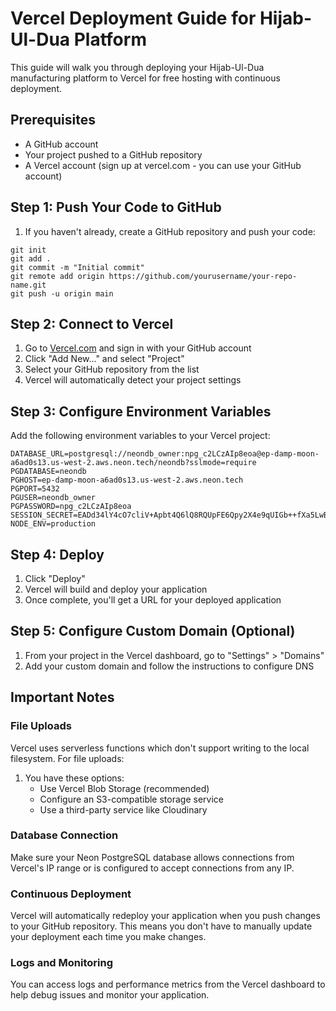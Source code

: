 # Vercel Deployment Guide for Hijab-Ul-Dua Platform

This guide will walk you through deploying your Hijab-Ul-Dua manufacturing platform to Vercel for free hosting with continuous deployment.

## Prerequisites
- A GitHub account
- Your project pushed to a GitHub repository
- A Vercel account (sign up at vercel.com - you can use your GitHub account)

## Step 1: Push Your Code to GitHub

1. If you haven't already, create a GitHub repository and push your code:
```
git init
git add .
git commit -m "Initial commit"
git remote add origin https://github.com/yourusername/your-repo-name.git
git push -u origin main
```

## Step 2: Connect to Vercel

1. Go to [Vercel.com](https://vercel.com) and sign in with your GitHub account
2. Click "Add New..." and select "Project"
3. Select your GitHub repository from the list
4. Vercel will automatically detect your project settings

## Step 3: Configure Environment Variables

Add the following environment variables to your Vercel project:

```
DATABASE_URL=postgresql://neondb_owner:npg_c2LCzAIp8eoa@ep-damp-moon-a6ad0s13.us-west-2.aws.neon.tech/neondb?sslmode=require
PGDATABASE=neondb
PGHOST=ep-damp-moon-a6ad0s13.us-west-2.aws.neon.tech
PGPORT=5432
PGUSER=neondb_owner
PGPASSWORD=npg_c2LCzAIp8eoa
SESSION_SECRET=EADd34lY4cO7cliV+Apbt4Q6lQ8RQUpFE6Qpy2X4e9qUIGb++fXa5LwB4TPesfTs2z41BBRU9ykU4/eqJS2SQQ==
NODE_ENV=production
```

## Step 4: Deploy

1. Click "Deploy"
2. Vercel will build and deploy your application
3. Once complete, you'll get a URL for your deployed application

## Step 5: Configure Custom Domain (Optional)

1. From your project in the Vercel dashboard, go to "Settings" > "Domains"
2. Add your custom domain and follow the instructions to configure DNS

## Important Notes

### File Uploads
Vercel uses serverless functions which don't support writing to the local filesystem. For file uploads:

1. You have these options:
   - Use Vercel Blob Storage (recommended)
   - Configure an S3-compatible storage service
   - Use a third-party service like Cloudinary

### Database Connection
Make sure your Neon PostgreSQL database allows connections from Vercel's IP range or is configured to accept connections from any IP.

### Continuous Deployment
Vercel will automatically redeploy your application when you push changes to your GitHub repository. This means you don't have to manually update your deployment each time you make changes.

### Logs and Monitoring
You can access logs and performance metrics from the Vercel dashboard to help debug issues and monitor your application.
